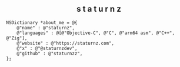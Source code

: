 <div align="center">
<h2> s t a t u r n z </h2>
</div>

```objc
NSDictionary *about_me = @{
    @"name" : @"staturnz",
    @"languages" : @[@"Objective-C", @"C", @"arm64 asm", @"C++", @"Zig"],
    @"website" : @"https://staturnz.com",
    @"x" : @"@staturnzdev",
    @"github" : @"staturnzz",
};
```
